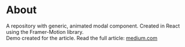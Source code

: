 # About

A repository with generic, animated modal component. Created in React using the Framer-Motion library. <br>
Demo created for the article. Read the full article: [medium.com](https://medium.com/@michu2k/animated-modal-component-with-framer-motion-174cde5844f8)

